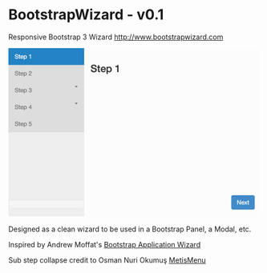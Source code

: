 # BootstrapWizard - v0.1

Responsive Bootstrap 3 Wizard http://www.bootstrapwizard.com

![Screenshot](screenshots/default.png)

Designed as a clean wizard to be used in a Bootstrap Panel, a Modal, etc.

Inspired by Andrew Moffat's [Bootstrap Application Wizard](https://github.com/amoffat/bootstrap-application-wizard)

Sub step collapse credit to Osman Nuri Okumuş [MetisMenu](https://github.com/onokumus/metisMenu)
